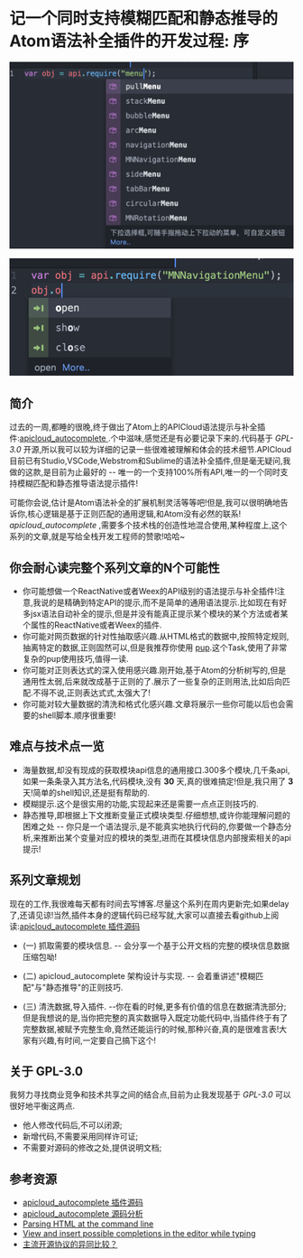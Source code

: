 # 记一个同时支持模糊匹配和静态推导的Atom语法补全插件的开发过程: 序

![模糊提示](https://github.com/ios122/apicloud_autocomplete_atom_readme/blob/master/0_0.png?raw=true)

![静态推导](https://github.com/ios122/apicloud_autocomplete_atom_readme/blob/master/0_1.png?raw=true)

## 简介

过去的一周,都睡的很晚,终于做出了Atom上的APICloud语法提示与补全插件:[apicloud_autocomplete ](https://github.com/apicloudcom/apicloud_autocomplete_atom).个中滋味,感觉还是有必要记录下来的.代码基于 *GPL-3.0* 开源,所以我可以较为详细的记录一些很难被理解和体会的技术细节.APICloud目前已有Studio,VSCode,Webstrom和Sublime的语法补全插件,但是毫无疑问,我做的这款,是目前为止最好的 -- 唯一的一个支持100%所有API,唯一的一个同时支持模糊匹配和静态推导语法提示插件!

可能你会说,估计是Atom语法补全的扩展机制灵活等等吧!但是,我可以很明确地告诉你,核心逻辑是基于正则匹配的通用逻辑,和Atom没有必然的联系! *apicloud_autocomplete* ,需要多个技术栈的创造性地混合使用,某种程度上,这个系列的文章,就是写给全栈开发工程师的赞歌!哈哈~

## 你会耐心读完整个系列文章的N个可能性

* 你可能想做一个ReactNative或者Weex的API级别的语法提示与补全插件!注意,我说的是精确到特定API的提示,而不是简单的通用语法提示.比如现在有好多jsx语法自动补全的提示,但是并没有能真正提示某个模块的某个方法或者某个属性的ReactNative或者Weex的插件.
* 你可能对网页数据的针对性抽取感兴趣.从HTML格式的数据中,按照特定规则,抽离特定的数据,正则固然可以,但是我推荐你使用 [pup](https://github.com/ericchiang/pup).这个Task,使用了非常复杂的pup使用技巧,值得一读.
* 你可能对正则表达式的深入使用感兴趣.刚开始,基于Atom的分析树写的,但是通用性太弱,后来就改成基于正则的了.展示了一些复杂的正则用法,比如后向匹配.不得不说,正则表达式式,太强大了!
* 你可能对较大量数据的清洗和格式化感兴趣.文章将展示一些你可能以后也会需要的shell脚本.顺序很重要!

## 难点与技术点一览

* 海量数据,却没有现成的获取模块api信息的通用接口.300多个模块,几千条api,如果一条条录入其方法名,代码模块,没有 **30** 天,真的很难搞定!但是,我只用了 **3** 天!简单的shell知识,还是挺有帮助的.
* 模糊提示.这个是很实用的功能,实现起来还是需要一点点正则技巧的.
* 静态推导,即根据上下文推断变量正式模块类型.仔细想想,或许你能理解问题的困难之处 -- 你只是一个语法提示,是不能真实地执行代码的,你要做一个静态分析,来推断出某个变量对应的模块的类型,进而在其模块信息内部搜索相关的api提示!

## 系列文章规划

现在的工作,我很难每天都有时间去写博客.尽量这个系列在周内更新完;如果delay了,还请见谅!当然,插件本身的逻辑代码已经写就,大家可以直接去看github上阅读:[apicloud_autocomplete 插件源码](https://github.com/apicloudcom/apicloud_autocomplete_atom)

* (一) 抓取需要的模块信息. -- 会分享一个基于公开文档的完整的模块信息数据压缩包呦!

* (二) apicloud_autocomplete 架构设计与实现.  -- 会着重讲述"模糊匹配"与"静态推导"的正则技巧.

* (三) 清洗数据,导入插件.  --你在看的时候,更多有价值的信息在数据清洗部分;但是我想说的是,当你把完整的真实数据导入既定功能代码中,当插件终于有了完整数据,被赋予完整生命,竟然还能运行的时候,那种兴奋,真的是很难言表!大家有兴趣,有时间,一定要自己搞下这个!

## 关于 GPL-3.0

我努力寻找商业竞争和技术共享之间的结合点,目前为止我发现基于 *GPL-3.0* 可以很好地平衡这两点.

* 他人修改代码后,不可以闭源;
* 新增代码,不需要采用同样许可证;
* 不需要对源码的修改之处,提供说明文档;

## 参考资源

* [apicloud_autocomplete 插件源码](https://github.com/apicloudcom/apicloud_autocomplete_atom)
* [apicloud_autocomplete 源码分析](https://github.com/ios122/apicloud_autocomplete_atom_readme)
* [Parsing HTML at the command line](https://github.com/ericchiang/pup)
* [View and insert possible completions in the editor while typing](https://github.com/atom/autocomplete-plus)
* [主流开源协议的异同比较？](https://www.zhihu.com/question/19568896)
